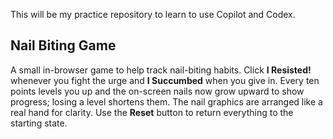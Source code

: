 This will be my practice repository to learn to use Copilot and Codex.

## Nail Biting Game
A small in-browser game to help track nail-biting habits. Click **I Resisted!** whenever you fight the urge and **I Succumbed** when you give in. Every ten points levels you up and the on-screen nails now grow upward to show progress; losing a level shortens them. The nail graphics are arranged like a real hand for clarity. Use the **Reset** button to return everything to the starting state.
